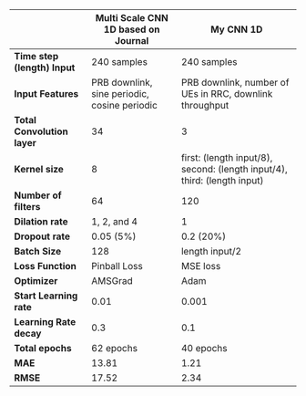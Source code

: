 |                               | Multi Scale CNN 1D based on Journal | My CNN 1D                      |
|-------------------------------|-------------------------------------|--------------------------------|
| **Time step (length) Input**   | 240 samples                         | 240 samples                    |
| **Input Features**             | PRB downlink, sine periodic, cosine periodic | PRB downlink, number of UEs in RRC, downlink throughput |
| **Total Convolution layer**    | 34                                  | 3                              |
| **Kernel size**                | 8                                   | first: (length input/8), second: (length input/4), third: (length input) |
| **Number of filters**          | 64                                  | 120                            |
| **Dilation rate**              | 1, 2, and 4                         | 1                              |
|**Dropout rate**                | 0.05 (5%)                           | 0.2 (20%)                      |
| **Batch Size**                 | 128                                 | length input/2                 |
| **Loss Function**              | Pinball Loss                        | MSE loss                       |
| **Optimizer**                  | AMSGrad                             | Adam                           |
| **Start Learning rate**        | 0.01                                | 0.001                          |
| **Learning Rate decay**        | 0.3                                 | 0.1                            |
| **Total epochs**               | 62 epochs                           | 40 epochs                      |
| **MAE**                        | 13.81                               | 1.21                           |
| **RMSE**                       | 17.52                               | 2.34                           |

